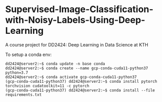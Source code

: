 # Supervised-Image-Classification-with-Noisy-Labels-Using-Deep-Learning
A course project for DD2424: Deep Learning in Data Science at KTH

To setup a conda env:
```console
dd2424@server2:~$ conda update -n base conda
dd2424@server2:~$ conda create --name gcp-conda-cuda11-python37 python=3.7
dd2424@server2:~$ conda activate gcp-conda-cuda11-python37
(gcp-conda-cuda11-python37) dd2424@server2:~$ conda install pytorch torchvision cudatoolkit=11 -c pytorch
(gcp-conda-cuda11-python37) dd2424@server2:~$ conda install --file requirements.txt
```
